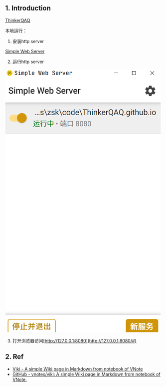 ## 1. Introduction

[ThinkerQAQ](https://thinkerqaq.github.io/)

本地运行：

1. 安装http server


[Simple Web Server](https://simplewebserver.org/)


2. 运行http server


![http server](image.png)

3. 打开浏览器访问[http://127.0.0.1:8080](http://127.0.0.1:8080/#)

## 2. Ref

- [Viki \- A simple Wiki page in Markdown from notebook of VNote](https://vnotex.github.io/viki/zh_cn/#!index.md)
- [GitHub \- vnotex/viki: A simple Wiki page in Markdown from notebook of VNote\.](https://github.com/vnotex/viki)